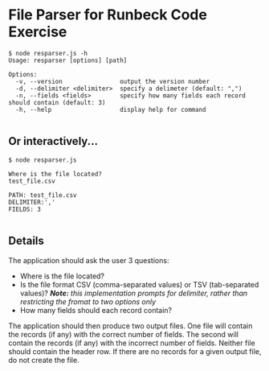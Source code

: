 # File Parser for Runbeck Code Exercise

```
$ node resparser.js -h
Usage: resparser [options] [path]

Options:
  -v, --version                output the version number
  -d, --delimiter <delimiter>  specify a delimeter (default: ",")
  -n, --fields <fields>        specify how many fields each record should contain (default: 3)
  -h, --help                   display help for command


```

## Or interactively...

```
$ node resparser.js

Where is the file located?
test_file.csv

PATH: test_file.csv
DELIMITER:','
FIELDS: 3


```

##  Details

The application should ask the user 3 questions:

- Where is the file located?
- Is the file format CSV (comma-separated values) or TSV (tab-separated values)?
  ___Note:__ this implementation prompts for delimiter, rather than restricting the fromat to two options only_
- How many fields should each record contain?

The application should then produce two output files. One file will contain the records (if any) with the correct number of fields. The second will contain the records (if any) with the incorrect number of fields. Neither file should contain the header row. If there are no records for a given output file, do not create the file.
